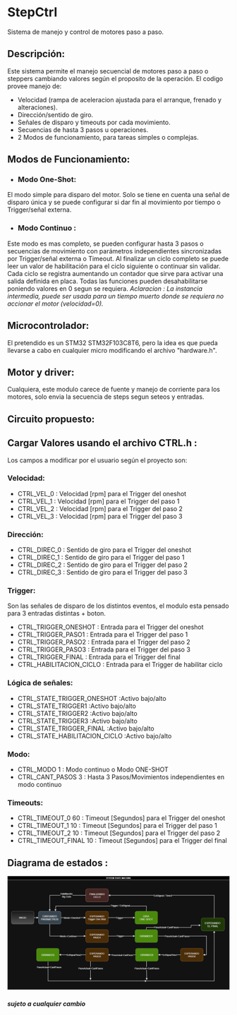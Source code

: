 # StepCtrl
Sistema de manejo y control de motores paso a paso.
## Descripción:
Este sistema permite el manejo secuencial de motores paso a paso o steppers cambiando valores según el proposito de la operación. 
El codigo provee manejo de: 
- Velocidad (rampa de aceleracion ajustada para el arranque, frenado y alteraciones).
- Dirección/sentido de giro.
- Señales de disparo y timeouts por cada movimiento.
- Secuencias de hasta 3 pasos u operaciones.
- 2 Modos de funcionamiento, para tareas simples o complejas.
## Modos de Funcionamiento:
- ### Modo One-Shot:  
El modo simple para disparo del motor. Solo se tiene en cuenta una señal de disparo única y se puede configurar si dar fin al movimiento por tiempo o Trigger/señal externa.
- ### Modo Continuo : 
Este modo es mas completo, se pueden configurar hasta 3 pasos o secuencias de movimiento con parámetros independientes sincronizadas por Trigger/señal externa o Timeout.
Al finalizar un ciclo completo se puede leer un valor de habilitación para el ciclo siguiente o continuar sin validar.
Cada ciclo se registra aumentando un contador que sirve para activar una salida definida en placa.
Todas las funciones pueden desahabilitarse poniendo valores en 0 segun se requiera.
*Aclaracion : La instancia intermedia, puede ser usada para un tiempo muerto donde se requiera no accionar el motor (velocidad=0).* 
## Microcontrolador:
El pretendido es un STM32 STM32F103C8T6, pero la idea es que pueda llevarse a cabo en cualquier micro modificando el archivo "hardware.h".
## Motor y driver:
Cualquiera, este modulo carece de fuente y manejo de corriente para los motores, solo envia la secuencia de steps segun seteos y entradas.
## Circuito propuesto:

## Cargar Valores usando el archivo CTRL.h :
Los campos a modificar por el usuario según el proyecto son:
### Velocidad:
- CTRL_VEL_0 : Velocidad [rpm] para el Trigger del oneshot
- CTRL_VEL_1 : Velocidad [rpm] para el Trigger del paso 1  
- CTRL_VEL_2 : Velocidad [rpm] para el Trigger del paso 2
- CTRL_VEL_3 : Velocidad [rpm] para el Trigger del paso 3
### Dirección:
- CTRL_DIREC_0 : Sentido de giro para el Trigger del oneshot
- CTRL_DIREC_1 : Sentido de giro para el Trigger del paso 1
- CTRL_DIREC_2 : Sentido de giro para el Trigger del paso 2
- CTRL_DIREC_3 : Sentido de giro para el Trigger del paso 3
### Trigger:
Son las señales de disparo de los distintos eventos, el modulo esta pensado para 3 entradas distintas + boton.
- CTRL_TRIGGER_ONESHOT    : Entrada para el Trigger del oneshot
- CTRL_TRIGGER_PASO1      : Entrada para el Trigger del paso 1
- CTRL_TRIGGER_PASO2      : Entrada para el Trigger del paso 2
- CTRL_TRIGGER_PASO3      : Entrada para el Trigger del paso 3
- CTRL_TRIGGER_FINAL      : Entrada para el Trigger del final
- CTRL_HABILITACION_CICLO : Entrada para el Trigger de habilitar ciclo
### Lógica de señales:
- CTRL_STATE_TRIGGER_ONESHOT    :Activo bajo/alto
- CTRL_STATE_TRIGGER1           :Activo bajo/alto  
- CTRL_STATE_TRIGGER2           :Activo bajo/alto
- CTRL_STATE_TRIGGER3           :Activo bajo/alto
- CTRL_STATE_TRIGGER_FINAL      :Activo bajo/alto
- CTRL_STATE_HABILITACION_CICLO :Activo bajo/alto
### Modo:
- CTRL_MODO            1       : Modo continuo o Modo ONE-SHOT
- CTRL_CANT_PASOS      3       : Hasta 3 Pasos/Movimientos independientes en modo continuo
### Timeouts:
- CTRL_TIMEOUT_0       60      : Timeout [Segundos] para el Trigger del oneshot
- CTRL_TIMEOUT_1       10      : Timeout [Segundos] para el Trigger del paso 1
- CTRL_TIMEOUT_2       10      : Timeout [Segundos] para el Trigger del paso 2
- CTRL_TIMEOUT_FINAL   10      : Timeout [Segundos] para el Trigger del final
## Diagrama de estados :
![Image_Alt](https://github.com/lucashorminoguez/StepCtrl/blob/main/StepCtrl.diagramaDeEstados.png?raw=true)
##### *sujeto a cualquier cambio*

